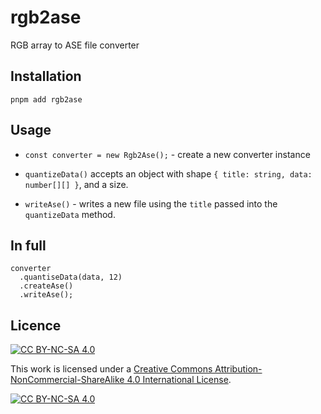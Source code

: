 # rgb2ase

RGB array to ASE file converter

## Installation

`pnpm add rgb2ase`

## Usage

- `const converter = new Rgb2Ase();` - create a new converter instance

- `quantizeData()` accepts an object with shape `{ title: string, data: number[][] }`, and a size.

- `writeAse()` - writes a new file using the `title` passed into the `quantizeData` method.

## In full

```
converter
  .quantiseData(data, 12)
  .createAse()
  .writeAse();
```

## Licence

[![CC BY-NC-SA 4.0][cc-by-nc-sa-shield]][cc-by-nc-sa]

This work is licensed under a
[Creative Commons Attribution-NonCommercial-ShareAlike 4.0 International License][cc-by-nc-sa].

[![CC BY-NC-SA 4.0][cc-by-nc-sa-image]][cc-by-nc-sa]

[cc-by-nc-sa]: http://creativecommons.org/licenses/by-nc-sa/4.0/
[cc-by-nc-sa-image]: https://licensebuttons.net/l/by-nc-sa/4.0/88x31.png
[cc-by-nc-sa-shield]: https://img.shields.io/badge/License-CC%20BY--NC--SA%204.0-lightgrey.svg

